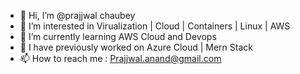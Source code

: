 - 👋 Hi, I’m @prajjwal chaubey
- 👀 I’m interested in Virualization | Cloud | Containers | Linux | AWS
- 🌱 I’m currently learning AWS Cloud and Devops
- 🌱 I have previously worked on Azure Cloud | Mern Stack
- 📫 How to reach me : Prajjwal.anand@gmail.com


<!---
prajjwal1618/prajjwal1618 is a ✨ special ✨ repository because its `README.md` (this file) appears on your GitHub profile.
You can click the Preview link to take a look at your changes.
💞️ I’m looking to collaborate on ...
--->
